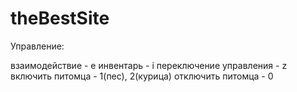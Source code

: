 # theBestSite

Управление:

взаимодействие - e
инвентарь - i
переключение управления - z
включить питомца - 1(пес), 2(курица)
отключить питомца - 0
